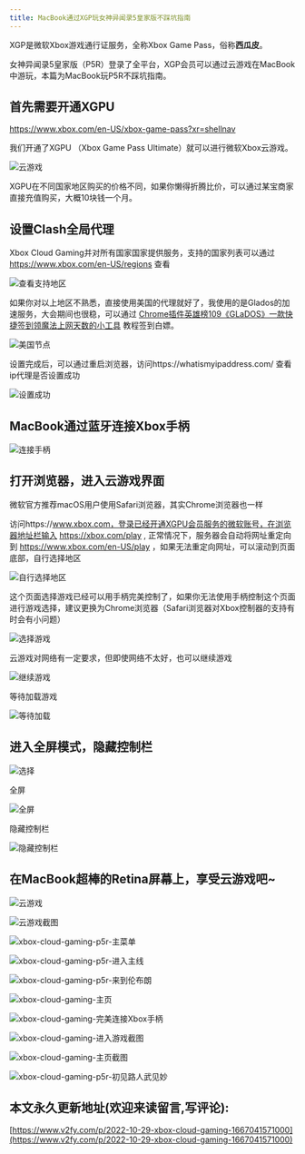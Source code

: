 ```yaml
---
title: MacBook通过XGP玩女神异闻录5皇家版不踩坑指南
---
```


XGP是微软Xbox游戏通行证服务，全称Xbox Game Pass，俗称**西瓜皮**。

女神异闻录5皇家版（P5R）登录了全平台，XGP会员可以通过云游戏在MacBook中游玩，本篇为MacBook玩P5R不踩坑指南。

## 首先需要开通XGPU

https://www.xbox.com/en-US/xbox-game-pass?xr=shellnav

我们开通了XGPU （Xbox Game Pass Ultimate）就可以进行微软Xbox云游戏。

![云游戏](https://cdn.fangyuanxiaozhan.com/assets/1667042551503GQw5HjSe.png)

XGPU在不同国家地区购买的价格不同，如果你懒得折腾比价，可以通过某宝商家直接充值购买，大概10块钱一个月。

## 设置Clash全局代理

Xbox Cloud Gaming并对所有国家国家提供服务，支持的国家列表可以通过 https://www.xbox.com/en-US/regions 查看



![查看支持地区](https://cdn.fangyuanxiaozhan.com/assets/1667044560795GBmjNRtX.png)

如果你对以上地区不熟悉，直接使用美国的代理就好了，我使用的是Glados的加速服务，大会期间也很稳，可以通过 [Chrome插件英雄榜109《GLaDOS》一款快捷签到领魔法上网天数的小工具](https://www.v2fy.com/p/109-glados-2021-06-09/) 教程签到白嫖。

![美国节点](https://cdn.fangyuanxiaozhan.com/assets/1667043744031ihHAkcsC.png)

设置完成后，可以通过重启浏览器，访问https://whatismyipaddress.com/ 查看ip代理是否设置成功

![设置成功](https://cdn.fangyuanxiaozhan.com/assets/1667044751726zYQbhDcy.png)



## MacBook通过蓝牙连接Xbox手柄

![连接手柄](https://cdn.fangyuanxiaozhan.com/assets/1667045377923ePannHAE.png)

## 打开浏览器，进入云游戏界面



微软官方推荐macOS用户使用Safari浏览器，其实Chrome浏览器也一样

访问https://www.xbox.com，登录已经开通XGPU会员服务的微软账号，在浏览器地址栏输入 https://xbox.com/play ,  正常情况下，服务器会自动将网址重定向到 https://www.xbox.com/en-US/play ，如果无法重定向网址，可以滚动到页面底部，自行选择地区

![自行选择地区](https://cdn.fangyuanxiaozhan.com/assets/1667045161185BZSj3DXc.png)

这个页面选择游戏已经可以用手柄完美控制了，如果你无法使用手柄控制这个页面进行游戏选择，建议更换为Chrome浏览器（Safari浏览器对Xbox控制器的支持有时会有小问题）

![选择游戏](https://cdn.fangyuanxiaozhan.com/assets/1667045556356F8r0ZTPd.png)

云游戏对网络有一定要求，但即使网络不太好，也可以继续游戏

![继续游戏](https://cdn.fangyuanxiaozhan.com/assets/1667045823823Xy5QsjZT.png)

等待加载游戏



![等待加载](https://cdn.fangyuanxiaozhan.com/assets/1667046013250rkx7zfNf.png)

## 进入全屏模式，隐藏控制栏



![选择](https://cdn.fangyuanxiaozhan.com/assets/1667046197420dikyYKAN.png)

全屏

![全屏](https://cdn.fangyuanxiaozhan.com/assets/1667046214146ibBCtkid.png)



隐藏控制栏

![隐藏控制栏](https://cdn.fangyuanxiaozhan.com/assets/1667046239957CY0fcr10.png)

## 在MacBook超棒的Retina屏幕上，享受云游戏吧~

![云游戏](https://cdn.fangyuanxiaozhan.com/assets/1667046290634QX1xfKPj.png)

![云游戏截图](https://cdn.fangyuanxiaozhan.com/assets/1667046415270HmdHsCF7.png)



![xbox-cloud-gaming-p5r-主菜单](https://cdn.fangyuanxiaozhan.com/assets/1667046498415kGzbPARW.jpeg)

![xbox-cloud-gaming-p5r-进入主线](https://cdn.fangyuanxiaozhan.com/assets/1667046498552WK1Yz8X4.jpeg)

![xbox-cloud-gaming-p5r-来到伦布朗](https://cdn.fangyuanxiaozhan.com/assets/1667046498811HXwji42K.jpeg)

![xbox-cloud-gaming-主页](https://cdn.fangyuanxiaozhan.com/assets/16670464980900xSmYktc.jpeg)

![xbox-cloud-gaming-完美连接Xbox手柄](https://cdn.fangyuanxiaozhan.com/assets/1667046498278ZpbzNk3a.jpeg)

![xbox-cloud-gaming-进入游戏截图](https://cdn.fangyuanxiaozhan.com/assets/1667046499078F4zpAnDH.jpeg)

![xbox-cloud-gaming-主页截图](https://cdn.fangyuanxiaozhan.com/assets/1667046498299B3RkNXrt.jpeg)

![xbox-cloud-gaming-p5r-初见路人武见妙](https://cdn.fangyuanxiaozhan.com/assets/16670464979511fDxndwY.jpeg)

## 本文永久更新地址(欢迎来读留言,写评论):

[https://www.v2fy.com/p/2022-10-29-xbox-cloud-gaming-1667041571000](https://www.v2fy.com/p/2022-10-29-xbox-cloud-gaming-1667041571000)
